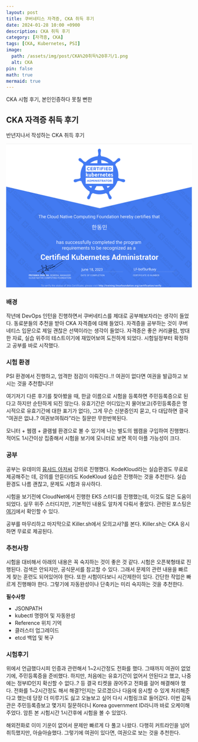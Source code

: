 ```yaml
---
layout: post
title: 쿠버네티스 자격증, CKA 취득 후기
date: 2024-01-28 10:00 +0900 
description: CKA 취득 후기
category: [자격증, CKA] 
tags: [CKA, Kubernetes, PSI] 
image:
  path: /assets/img/post/CKA%20취득%20후기/1.png
  alt: CKA
pin: false
math: true
mermaid: true
---
```

CKA 시험 후기, 본인인증하다 못칠 뻔한
<!--more-->


## CKA 자격증 취득 후기


반년지나서 작성하는 CKA 취득 후기


![cka.png](/assets/img/post/CKA%20취득%20후기/1.png)


### 배경


작년에 DevOps 인턴을 진행하면서 쿠버네티스를 제대로 공부해보자라는 생각이 들었다. 동료분들의 추천을 받아 CKA 자격증에 대해 들었다. 자격증을 공부하는 것이 쿠버네티스 입문으로 제일 괜찮은 선택이라는 생각이 들었다. 자격증은 좋은 커리큘럼, 방대한 자료, 실습 위주의 테스트이기에 재밌어보여 도전하게 되었다. 시험일정부터 확정하고 공부를 바로 시작했다.


### 시험 환경


PSI 환경에서 진행하고, 엄격한 점검이 이뤄진다..!! 여권이 없다면 여권을 발급하고 보시는 것을 추천합니다!


여기저기 다른 후기를 찾아봤을 때, 한글 이름으로 시험을 등록하면 주민등록증으로 된다고 하지만 순탄하게 되진 않는다. 유효기간은 어디있는지 물어보고(주민등록증은 명시적으로 유효기간에 대한 표기가 없다), 그게 무슨 신분증인지 묻고, 다 대답하면 결국 “여권은 없냐..? 여권보여줘라”라는 질문만 무한반복된다.


모니터 + 웹캠 + 클램쉘 환경으로 볼 수 있기에 나는 별도의 웹캠을 구입하여 진행했다. 적어도 1시간이상 집중해서 시험을 보기에 모니터로 보면 목이 아플 가능성이 크다.


### 공부


공부는 유데미의 [뮴샤드 아저씨](https://www.udemy.com/course/certified-kubernetes-administrator-with-practice-tests/) 강의로 진행했다. KodeKloud라는 실습환경도 무료로 제공해주는 데, 강의를 안듣더라도 KodeKloud 실습은 진행하는 것을 추천한다. 실습 환경도 나름 괜찮고, 문제도 시험과 유사하다.


시험을 보기전에 CloudNet에서 진행한 EKS 스터디를 진행했는데, 이것도 많은 도움이 되었다. 실무 위주 스터디지만, 기본적인 내용도 알차게 다뤄서 좋았다. 관련된 포스팅은 [여기](https://www.handongbee.com/categories/eks/)에서 확인할 수 있다.


공부를 마무리하고 마지막으로 Killer.sh에서 모의고사?를 본다. Killer.sh는 CKA 응시하면 무료로 제공된다.


### 추천사항


시험을 대비해서 아래의 내용은 꼭 숙지하는 것이 좋은 것 같다. 시험은 오픈북형태로 진행된다. 검색은 안되지만, 공식문서를 참고할 수 있다. 그래서 문제의 관련 내용을 빠르게 찾는 훈련도 되어있어야 한다. 또한 시험이다보니 시간제한이 있다. 간단한 작업은 빠르게 진행해야 한다. 그렇기에 자동완성이나 단축키는 미리 숙지하는 것을 추천한다.


**필수사항**

- JSONPATH
- kubectl 명령어 및 자동완성
- Reference 위치 기억
- 클러스터 업그레이드
- etcd 백업 및 복구

### 시험후기


위에서 언급했다시피 인증과 관련해서 1~2시간정도 전화를 했다. 그때까지 여권이 없었기에, 주민등록증을 준비했다. 하지만, 처음에는 유효기간이 없어서 안된다고 했고, 나중에는 정부ID인지 확신할 수 없다..? 등 결국 티켓을 끊어주고 전화를 걸어 해결해야 했다. 전화를 1~2시간정도 해서 해결?인지는 모르겠으나 다음에 응시할 수 있게 처리해준다고 했는데 당장 더 미루기도 싫고 오늘보고 싶어 다시 시험링크로 들어갔다. 이번 감독관은 주민등록증보고 몇가지 질문하더니 Korea government ID라니까 바로 오케이해주었다. 암튼 본 시험시간 1시간후에 시험을 볼 수 있었다. 


해외전화로 이미 기운이 없어서 문제만 빠르게 다 풀고 나왔다. 다행히 커트라인을 넘어 취득했지만, 아슬아슬했다. 그렇기에 여권이 있다면, 여권으로 보는 것을 추천한다.

